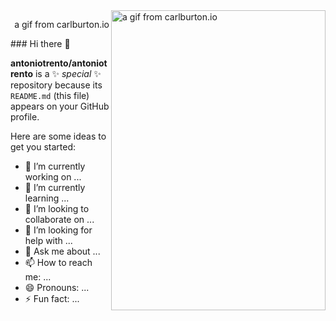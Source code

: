 <!--<img align="right" src="https://github.com/labtocat/labtocat/blob/master/bat.png" alt="Illustration of me everyday" width=225px height=351px />-->
<img align="right" src="https://media.giphy.com/media/3oEduLJSDb3sGT7PQA/source.gif" alt="a gif from carlburton.io" width=343px height=480px />
<p align="right">a gif from carlburton.io</p>
### Hi there 👋

**antoniotrento/antoniotrento** is a ✨ _special_ ✨ repository because its `README.md` (this file) appears on your GitHub profile.

Here are some ideas to get you started:

- 🔭 I’m currently working on ...
- 🌱 I’m currently learning ...
- 👯 I’m looking to collaborate on ...
- 🤔 I’m looking for help with ...
- 💬 Ask me about ...
- 📫 How to reach me: ...
- 😄 Pronouns: ...
- ⚡ Fun fact: ...

